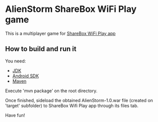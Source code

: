 # AlienStorm ShareBox WiFi Play game

This is a multiplayer game for [ShareBox WiFi Play app](https://play.google.com/store/apps/details?id=com.b6dev.sharebox)

## How to build and run it

You need:
 * [JDK](http://www.oracle.com/technetwork/java/javase/downloads/jdk8-downloads-2133151.html)
 * [Android SDK](https://developer.android.com/studio/index.html)
 * [Maven](https://maven.apache.org/)
 
 Execute 'mvn package' on the root directory.
  
 Once finished, sideload the obtained AlienStorm-1.0.war file (created on 'target' subfolder) to ShareBox Wifi Play app through its files tab.
 
 Have fun! 
 
 


